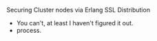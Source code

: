 Securing Cluster nodes via Erlang SSL Distribution
- You can't, at least I haven't figured it out.
- process.